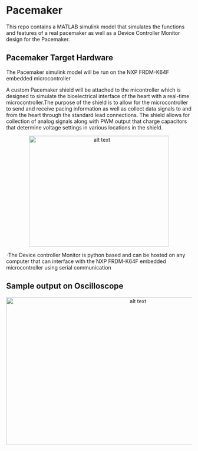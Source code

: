 # Pacemaker
This repo contains a MATLAB simulink model that simulates the functions and features of a real pacemaker as well as a Device Controller Monitor design for the Pacemaker.

## Pacemaker Target Hardware
The Pacemaker simulink model will be run on the NXP FRDM-K64F embedded microcontroller 

A custom Pacemaker shield will be attached to the micontroller which is designed to simulate the bioelectrical interface of the heart with a real-time microcontroller.The purpose of the shield is to allow for the microcontroller to send and receive pacing information as well as collect data signals to and from the heart through the standard lead connections. The shield allows for collection of analog signals along with PWM output that charge capacitors that determine voltage settings in various locations in the shield.

<p align="center">
  <img src="images\Pacemaker_Hardware.jpg" alt="alt text" width="380" height="300">
</p>

-The Device controller Monitor is python based and can be hosted on any computer that can interface with the NXP FRDM-K64F embedded microcontroller using serial communication

## Sample output on Oscilloscope 
<p align="center">
  <img src="images\Sample_Hardware_Output.PNG" alt="alt text" width="700" height="400">
</p>
